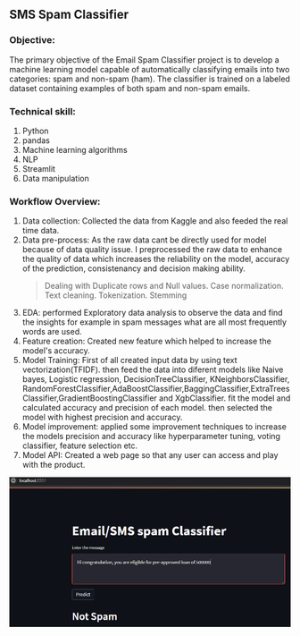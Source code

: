 ## SMS Spam Classifier

### Objective:
The primary objective of the Email Spam Classifier project is to develop a machine learning model capable of automatically classifying emails into two categories: spam and non-spam (ham). The classifier is trained on a labeled dataset containing examples of both spam and non-spam emails.

### Technical skill:

1. Python
2. pandas
3. Machine learning algorithms
4. NLP
5. Streamlit
6. Data manipulation

### Workflow Overview:
1. Data collection: Collected the data from Kaggle and also feeded the real time data.
2. Data pre-process: As the raw data cant be directly used for model because of data quality issue. I preprocessed the raw data to enhance the quality of data which increases the reliability on the model, accuracy of the prediction, consistenancy and decision making ability.
   > Dealing with Duplicate rows and Null values.
   > Case normalization.
   > Text cleaning.
   > Tokenization.
   > Stemming    
3. EDA: performed Exploratory data analysis to observe the data and find the insights for example in spam messages what are all most frequently words are used.
4. Feature creation: Created new feature which helped to increase the model's accuracy.
5. Model Training: First of all created input data by using text vectorization(TFIDF). then feed the data into diferent models like Naive bayes, Logistic regression, DecisionTreeClassifier, KNeighborsClassifier, RandomForestClassifier,AdaBoostClassifier,BaggingClassifier,ExtraTreesClassifier,GradientBoostingClassifier and XgbClassifier.
fit the model and calculated accuracy and precision of each model. then selected the model with highest precision and accuracy.
6. Model improvement: applied some improvement techniques to increase the models precision and accuracy like hyperparameter tuning, voting classifier, feature selection etc.
7. Model API: Created a web page so that any user can access and play with the product.


![Uber_analysis_dashboard](https://github.com/rockraj999/SMS-spam-classifier/blob/main/SpamOrNotSpamD.png)
 
   
  














